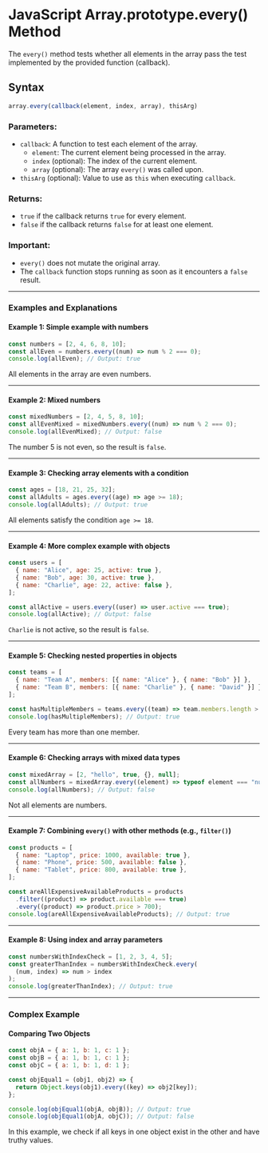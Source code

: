 
# JavaScript Array.prototype.every() Method

The `every()` method tests whether all elements in the array pass the test implemented by the provided function (callback).

## Syntax
```javascript
array.every(callback(element, index, array), thisArg)
```

### Parameters:
- `callback`: A function to test each element of the array.
  - `element`: The current element being processed in the array.
  - `index` (optional): The index of the current element.
  - `array` (optional): The array `every()` was called upon.
- `thisArg` (optional): Value to use as `this` when executing `callback`.

### Returns:
- `true` if the callback returns `true` for every element.
- `false` if the callback returns `false` for at least one element.

### Important:
- `every()` does not mutate the original array.
- The `callback` function stops running as soon as it encounters a `false` result.

---

### Examples and Explanations

#### Example 1: Simple example with numbers
```javascript
const numbers = [2, 4, 6, 8, 10];
const allEven = numbers.every((num) => num % 2 === 0);
console.log(allEven); // Output: true
```
All elements in the array are even numbers.

---

#### Example 2: Mixed numbers
```javascript
const mixedNumbers = [2, 4, 5, 8, 10];
const allEvenMixed = mixedNumbers.every((num) => num % 2 === 0);
console.log(allEvenMixed); // Output: false
```
The number 5 is not even, so the result is `false`.

---

#### Example 3: Checking array elements with a condition
```javascript
const ages = [18, 21, 25, 32];
const allAdults = ages.every((age) => age >= 18);
console.log(allAdults); // Output: true
```
All elements satisfy the condition `age >= 18`.

---

#### Example 4: More complex example with objects
```javascript
const users = [
  { name: "Alice", age: 25, active: true },
  { name: "Bob", age: 30, active: true },
  { name: "Charlie", age: 22, active: false },
];

const allActive = users.every((user) => user.active === true);
console.log(allActive); // Output: false
```
`Charlie` is not active, so the result is `false`.

---

#### Example 5: Checking nested properties in objects
```javascript
const teams = [
  { name: "Team A", members: [{ name: "Alice" }, { name: "Bob" }] },
  { name: "Team B", members: [{ name: "Charlie" }, { name: "David" }] },
];

const hasMultipleMembers = teams.every((team) => team.members.length > 1);
console.log(hasMultipleMembers); // Output: true
```
Every team has more than one member.

---

#### Example 6: Checking arrays with mixed data types
```javascript
const mixedArray = [2, "hello", true, {}, null];
const allNumbers = mixedArray.every((element) => typeof element === "number");
console.log(allNumbers); // Output: false
```
Not all elements are numbers.

---

#### Example 7: Combining `every()` with other methods (e.g., `filter()`)
```javascript
const products = [
  { name: "Laptop", price: 1000, available: true },
  { name: "Phone", price: 500, available: false },
  { name: "Tablet", price: 800, available: true },
];

const areAllExpensiveAvailableProducts = products
  .filter((product) => product.available === true)
  .every((product) => product.price > 700);
console.log(areAllExpensiveAvailableProducts); // Output: true
```

---

#### Example 8: Using index and array parameters
```javascript
const numbersWithIndexCheck = [1, 2, 3, 4, 5];
const greaterThanIndex = numbersWithIndexCheck.every(
  (num, index) => num > index
);
console.log(greaterThanIndex); // Output: true
```

---

### Complex Example
#### Comparing Two Objects
```javascript
const objA = { a: 1, b: 1, c: 1 };
const objB = { a: 1, b: 1, c: 1 };
const objC = { a: 1, b: 1, d: 1 };

const objEqual1 = (obj1, obj2) => {
  return Object.keys(obj1).every((key) => obj2[key]);
};

console.log(objEqual1(objA, objB)); // Output: true
console.log(objEqual1(objA, objC)); // Output: false
```
In this example, we check if all keys in one object exist in the other and have truthy values.

